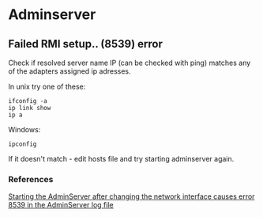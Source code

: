 # Adminserver

## Failed RMI setup.. (8539) error

Check if resolved server name IP (can be checked with ping) matches any of the adapters assigned ip adresses.

In unix try one of these:
```
ifconfig -a
ip link show
ip a
```

Windows:
```
ipconfig
```

If it doesn't match - edit hosts file and try starting adminserver again.

### References
[Starting the AdminServer after changing the network interface causes error 8539 in the AdminServer log file](http://knowledgebase.progress.com/articles/Article/P54660)